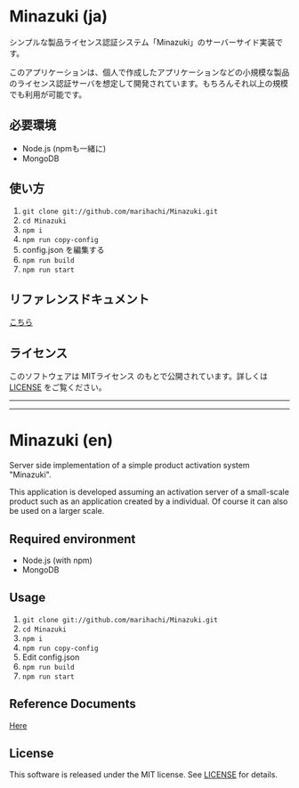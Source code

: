 # Minazuki (ja)
シンプルな製品ライセンス認証システム「Minazuki」のサーバーサイド実装です。

このアプリケーションは、個人で作成したアプリケーションなどの小規模な製品のライセンス認証サーバを想定して開発されています。もちろんそれ以上の規模でも利用が可能です。

## 必要環境
- Node.js (npmも一緒に)
- MongoDB

## 使い方
1. `git clone git://github.com/marihachi/Minazuki.git`
2. `cd Minazuki`
3. `npm i`
4. `npm run copy-config`
5. config.json を編集する
6. `npm run build`
7. `npm run start`

## リファレンスドキュメント
[こちら](./referenceDocuments/index.md)

## ライセンス
このソフトウェアは MITライセンス のもとで公開されています。詳しくは [LICENSE](LICENSE) をご覧ください。

----
----

# Minazuki (en)
Server side implementation of a simple product activation system "Minazuki".

This application is developed assuming an activation server of a small-scale product such as an application created by a individual. Of course it can also be used on a larger scale.

## Required environment
- Node.js (with npm)
- MongoDB

## Usage
1. `git clone git://github.com/marihachi/Minazuki.git`
2. `cd Minazuki`
3. `npm i`
4. `npm run copy-config`
5. Edit config.json
6. `npm run build`
7. `npm run start`

## Reference Documents
[Here](./referenceDocuments/index.md)

## License
This software is released under the MIT license. See [LICENSE](LICENSE) for details.
